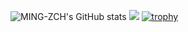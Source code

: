 ![MING-ZCH's GitHub stats](https://github-readme-stats.vercel.app/api?username=MING-ZCH&count_private=true&show_icons=true&theme=dracula)
![](https://visitor-badge.glitch.me/badge?page_id=MING-ZCH.readme)
[![trophy](https://github-profile-trophy.vercel.app/?username=MING-ZCH&theme=onedark)](https://github.com/ryo-ma/github-profile-trophy)
